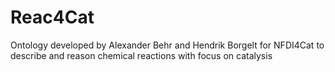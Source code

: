 # Reac4Cat
 Ontology developed by Alexander Behr and Hendrik Borgelt for NFDI4Cat to describe and reason chemical reactions with focus on catalysis
